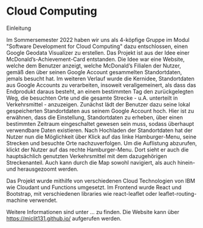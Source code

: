 # Cloud Computing

Einleitung

Im Sommersemester 2022 haben wir uns als 4-köpfige Gruppe im Modul "Software Development for Cloud Computing" dazu entschlossen, einen Google Geodata Visualizer zu erstellen. Das Projekt ist aus der Idee einer McDonald’s-Achievement-Card entstanden. Die Idee war eine Website, welche dem Benutzer anzeigt, welche McDonald’s Filialen der Nutzer, gemäß den über seinen Google Account gesammelten Standortdaten, jemals besucht hat. Im weiteren Verlauf wurde die Kernidee, Standortdaten aus Google Accounts zu verarbeiten, insoweit verallgemeinert, als dass das Endprodukt daraus besteht, an einem bestimmten Tag den zurückgelegten Weg, die besuchten Orte und die gesamte Strecke - u.A. unterteilt in Verkehrsmittel - anzuzeigen. 
Zunächst lädt der Benutzer dazu seine lokal gespeicherten Standortdaten aus seinem Google Account hoch. Hier ist zu erwähnen, dass die Einstellung, Standortdaten zu erheben, über einen bestimmten Zeitraum eingeschaltet gewesen sein muss, sodass überhaupt verwendbare Daten existieren. Nach Hochladen der Standortdaten hat der Nutzer nun die Möglichkeit über Klick auf das linke Hamburger-Menu, seine Strecken und besuchte Orte nachzuverfolgen. Um die Auflistung abzurufen, klickt der Nutzer auf das rechte Hamburger-Menu. Dort sieht er auch die hauptsächlich genutzten Verkehrsmittel mit dem dazugehörigen Streckenanteil. Auch kann durch die Map sowohl navigiert, als auch hinein- und herausgezoomt werden.  

Das Projekt wurde mithilfe von verschiedenen Cloud Technologien von IBM wie Cloudant und Functions umgesetzt. Im Frontend wurde React und Bootstrap, mit verschiedenen libraries wie react-leaflet oder leaflet-routing-machine verwendet.

Weitere Informationen sind unter ... zu finden.
Die Website kann über https://miclit131.github.io/ aufgerufen werden.
